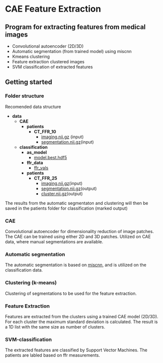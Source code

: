# CAE Feature Extraction

## Program for extracting features from medical images

- Convolutional autoencoder (2D/3D)
- Automatic segmentation (from trained model) using miscnn
- Kmeans clustering
- Feature extraction clustered images 
- SVM classification of extracted features 

## Getting started 

### Folder structure
Recomended data structure

- __data__
   - __CAE__
     - __patients__
       - __CT\_FFR\_10__
         - [imaging.nii.gz](CAE/patients/CT_FFR_10/imaging.nii.gz) (input)
         - [segmentation.nii.gz](CAE/patients/CT_FFR_10/segmentation.nii.gz)(input)            
   - __classification__
     - __as\_model__
       - [model.best.hdf5](classification/as_model/model.best.hdf5)
     - __ffr\_data__
       - [ffr\_vals](classification/ffr_data/ffr_vals)
     - __patients__
       - __CT\_FFR\_25__
         - [imaging.nii.gz](classification/patients/CT_FFR_25/imaging.nii.gz)(input)
         - [segmentation.nii.gz](classification/patients/CT_FFR_25/segmentation.nii.gz)(output)
         - [cluster.nii.gz](classification/patients/CT_FFR_25/cluster.nii.gz)(output)


The results from the automatic segmentaton and clustering will then be saved in the patients folder for classification (marked output)

### CAE
Convolutional autoencoder for dimensionality reduction of image patches. The CAE can be trained using either 2D and 3D patches. Utilized on CAE data, where manual segmentations are available.

### Automatic segmentation
The automatic segmentation is based on [miscnn](https://github.com/frankkramer-lab/MIScnn), and is utilized on the classification data.

### Clustering (k-means)
Clustering of segmentations to be used for the feature extraction. 

### Feature Extraction
Features are extracted from the clusters using a trained CAE model (2D/3D). For each cluster the maximum standard deviation is calculated. The result is a 1D list with the same size as number of clusters.  

### SVM-classification 
The extracted features are classified by Support Vector Machines. The patients are labled based on ffr measurements.



